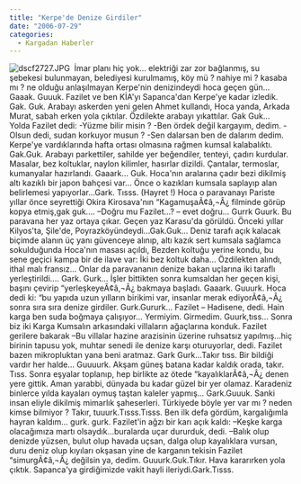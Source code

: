 ```yaml
---
title: "Kerpe'de Denize Girdiler"
date: "2006-07-29"
categories: 
  - Kargadan Haberler
---
```


![dscf2727.JPG](../uploads/2007/01/dscf2727.JPG)  İmar planı hiç yok... elektriği zar zor bağlanmış, su şebekesi bulunmayan, belediyesi kurulmamış, köy mü ? nahiye mi ? kasaba mı ? ne olduğu anlaşılmayan Kerpe'nin denizindeydi hoca geçen gün... Gaaak. Guuuk. Fazilet ve ben KİA'yı Sapanca'dan Kerpe'ye kadar izledik. Gak. Guk. Arabayı askerden yeni gelen Ahmet kullandı, Hoca yanda, Arkada Murat, sabah erken yola çıktılar. Özdilekte arabayı yıkattılar. Gak Guk... Yolda Fazilet dedi: -Yüzme bilir misin ? -Ben ördek değil kargayım, dedim. -Olsun dedi, sudan korkuyor musun ? -Sen dalarsan ben de dalarım dedim. Kerpe'ye vardıklarında hafta ortası olmasına rağmen kumsal kalabalıktı. Gak.Guk. Arabayı parkettiler, sahilde yer beğendiler, tenteyi, çadırı kurdular. Masalar, bez koltuklar, naylon kilimler, hasırlar dizildi. Çantalar, termoslar, kumanyalar hazırlandı. Gaaark... Guk. Hoca'nın aralarına çadır bezi dikilmiş altı kazıklı bir japon bahçesi var... Önce o kazıkları kumsala saplayıp alan belirlemesi yapıyorlar...Gark. Tısss. (Hayret !) Hoca o paravanayı Pariste yıllar önce seyrettiği Okira Kirosava'nın “KagamuşaÃ¢â‚¬Â¿ filminde görüp kopya etmiş,gak guk.... –Doğru mu Fazilet...? – evet doğru... Gurrk Guurk. Bu paravana her yaz ortaya çıkar. Geçen yaz Karasu'da görüldü. Önceki yıllar Kilyos'ta, Şile'de, Poyrazköyündeydi...Gak.Guk... Deniz tarafı açık kalacak biçimde alanın üç yanı güvenceye alınıp, altı kazık sert kumsala sağlamca sokulduğunda Hoca'nın masası açıldı, Bezden koltuğu yerine kondu, bu sene geçici kampa bir de ilave var: İki bez koltuk daha... Özdilekten alındı, ithal malı fransız... Onlar da paravananın denize bakan uçlarına iki taraflı yerleştirildi.... Gark. Gurk... İşler bittikten sonra kumsaldan her geçen kişi, başını çevirip “yerleşkeyeÃ¢â‚¬Â¿ bakmaya başladı. Gaaark. Guuurk. Hoca dedi ki: “bu yapıda uzun yılların birikimi var, insanlar merak ediyorÃ¢â‚¬Â¿ sonra sıra sıra denize girdiler. Gurk.Gururk... Fazilet – Hadisene, dedi. Hain karga ben suda boğmaya çalışıyor... Yermiyim. Girmedim. Guurk,tıss... Sonra biz iki Karga Kumsalın arkasındaki villaların ağaçlarına konduk. Fazilet gerilere bakarak –Bu villalar hazine arazisinin üzerine ruhsatsız yapılmış...hiç birinin tapusu yok, muhtar senedi ile denize karşı oturuyorlar, dedi. Fazilet bazen mikropluktan yana beni aratmaz. Gark Gurk...Takır tıss. Bir bildiği vardır her halde... Guuuurk. Akşam güneş batana kadar kaldık orada, takır. Tıss. Sonra eşyalar toplanıp, hep birlikte az ötede “kayalıklarÃ¢â‚¬Â¿ denen yere gittik. Aman yarabbi, dünyada bu kadar güzel bir yer olamaz. Karadeniz binlerce yılda kayaları oymuş taştan kaleler yapmış... Gark.Guuuk. Sanki insan eliyle dikilmiş mimarlık şaheserleri. Türkiyede böyle yer var mı ? neden kimse bilmiyor ? Takır, tuuurk.Tısss.Tısss. Ben ilk defa gördüm, kargalığımla hayran kaldım... gurk. gurk. Fazilet'in ağzı bir karı açık kaldı: –Keşke karga olacağımıza martı olsaydık...buralarda uçar dururduk, dedi. –Balık olup denizde yüzsen, bulut olup havada uçsan, dalga olup kayalıklara vursan, duru deniz olup kıyıları okşasan yine de karganın tekisin Fazilet “simurgÃ¢â‚¬Â¿ değilsin ya, dedim. Guuurk.Guk.Tıkır. Hava kararırken yola çıktık. Sapanca'ya girdiğimizde vakit hayli ileriydi.Gark.Tısss.
